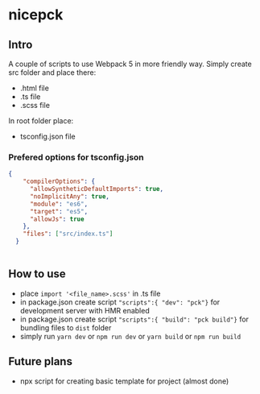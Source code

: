# nicepck

## Intro

A couple of scripts to use Webpack 5 in more friendly way.
Simply create src folder and place there:

* .html file
* .ts file
* .scss file

In root folder place:

* tsconfig.json file

### Prefered options for tsconfig.json

```json
{
    "compilerOptions": {
      "allowSyntheticDefaultImports": true,
      "noImplicitAny": true,
      "module": "es6",
      "target": "es5",
      "allowJs": true
    },
    "files": ["src/index.ts"]
  }
  
```

## How to use

* place `import '<file_name>.scss'` in .ts file
* in package.json create script `"scripts":{ "dev": "pck"}` for development server with HMR enabled
* in package.json create script `"scripts":{ "build": "pck build"}` for bundling files to `dist` folder
* simply run `yarn dev` or `npm run dev` or `yarn build` or `npm run build`

## Future plans

* npx script for creating basic template for project (almost done)
